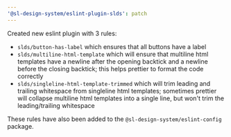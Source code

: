```yaml
---
'@sl-design-system/eslint-plugin-slds': patch
---
```


Created new eslint plugin with 3 rules:
- `slds/button-has-label` which ensures that all buttons have a label
- `slds/multiline-html-template` which will ensure that multiline html templates have a newline after the opening backtick and a newline before the closing backtick; this helps prettier to format the code correctly
- `slds/singleline-html-template-trimmed` which will trim leading and trailing whitespace from singleline html templates; sometimes prettier will collapse multiline html templates into a single line, but won't trim the leading/trailing whitespace

These rules have also been added to the `@sl-design-system/eslint-config` package.
